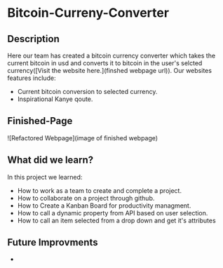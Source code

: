 # Bitcoin-Curreny-Converter

## Description
Here our team has created a bitcoin currency converter which takes the current bitcoin in usd and converts it to bitcoin in the user's selcted currency([Visit the website here.](finshed webpage url)). Our websites features include:
* Current bitcoin conversion to selected currency.   
* Inspirational Kanye qoute. 

## Finished-Page
![Refactored Webpage](image of finished webpage)

## What did we learn?
In this project we learned:
* How to work as a team to create and complete a project.
* How to collaborate on a project through github. 
* How to Create a Kanban Board for productivity managment.
* How to call a dynamic property from API based on user selection.
* How to call an item selected from a drop down and get it's attributes


## Future Improvments
*